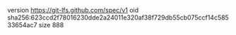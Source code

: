 version https://git-lfs.github.com/spec/v1
oid sha256:623ccd2f78016230dde2a24011e320af38f729db55cb075ccf14c58533654ac7
size 888
